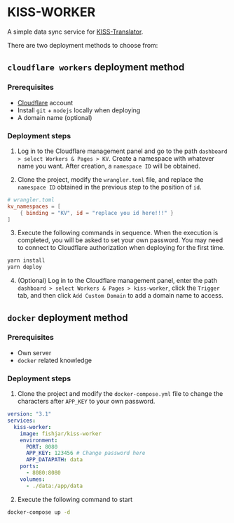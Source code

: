 # KISS-WORKER

A simple data sync service for [KISS-Translator](https://github.com/fishjar/kiss-translator).

There are two deployment methods to choose from:

## `cloudflare workers` deployment method

### Prerequisites

- [Cloudflare](https://www.cloudflare.com/) account
- Install `git` + `nodejs` locally when deploying
- A domain name (optional)

### Deployment steps

1. Log in to the Cloudflare management panel and go to the path `dashboard > select Workers & Pages > KV`. Create a namespace with whatever name you want. After creation, a `namespace ID` will be obtained.

2. Clone the project, modify the `wrangler.toml` file, and replace the `namespace ID` obtained in the previous step to the position of `id`.

```toml
# wrangler.toml
kv_namespaces = [
    { binding = "KV", id = "replace you id here!!!" }
]
```

3. Execute the following commands in sequence. When the execution is completed, you will be asked to set your own password. You may need to connect to Cloudflare authorization when deploying for the first time.

```sh
yarn install
yarn deploy
```

4. (Optional) Log in to the Cloudflare management panel, enter the path `dashboard > select Workers & Pages > kiss-worker`, click the `Trigger` tab, and then click `Add Custom Domain` to add a domain name to access.

## `docker` deployment method

### Prerequisites

- Own server
- `docker` related knowledge

### Deployment steps

1. Clone the project and modify the `docker-compose.yml` file to change the characters after `APP_KEY` to your own password.

```yml
version: "3.1"
services:
  kiss-worker:
    image: fishjar/kiss-worker
    environment:
      PORT: 8080
      APP_KEY: 123456 # Change password here
      APP_DATAPATH: data
    ports:
      - 8080:8080
    volumes:
      - ./data:/app/data
```

2. Execute the following command to start

```sh
docker-compose up -d
```
